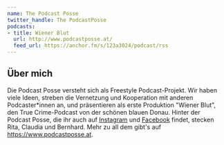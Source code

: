 ```yaml
---
name: The Podcast Posse
twitter_handle: The PodcastPosse
podcasts:
- title: Wiener Blut
  url: http://www.podcastposse.at/
  feed_url: https://anchor.fm/s/123a3024/podcast/rss
---
```


## Über mich

Die Podcast Posse versteht sich als Freestyle Podcast-Projekt. Wir haben viele
Ideen, streben die Vernetzung und Kooperation mit anderen Podcaster*innen an,
und präsentieren als erste Produktion "Wiener Blut", den True Crime-Podcast
von der schönen blauen Donau. Hinter der Podcast Posse, die ihr auch auf
[Instagram](https://instagram.com/podcastpossevienna) und
[Facebook](https://facebook.com/ThePodcastPosse) findet, stecken Rita, Claudia
und Bernhard. Mehr zu all dem gibt's auf <https://www.podcastposse.at>.
